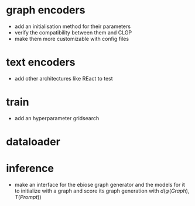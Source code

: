 # graph encoders
- add an initialisation method for their parameters
- verify the compatibility between them and CLGP
- make them more customizable with config files

# text encoders
- add other architectures like REact to test

# train
- add an hyperparameter gridsearch

# dataloader

# inference
- make an interface for the ebiose graph generator and the models for it to initialize with a graph and score its graph generation with 
$d(\varphi (Graph), T(Prompt) )$
